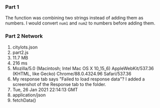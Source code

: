 ### Part 1 ###
The function was combining two strings instead of adding them as numbers. I would convert `num1` and `num2` to numbers before adding them.
### Part 2 Network ###
1. citylots.json
2. part2.js
3. 11.7 MB
4. 216 ms
5. Mozilla/5.0 (Macintosh; Intel Mac OS X 10_15_6) AppleWebKit/537.36 (KHTML, like Gecko) Chrome/88.0.4324.96 Safari/537.36
6. My response tab says "Failed to load response data"? I added a screenshot of the Response tab to the folder.
7. Tue, 26 Jan 2021 22:14:13 GMT
8. application/json
9. fetchData()